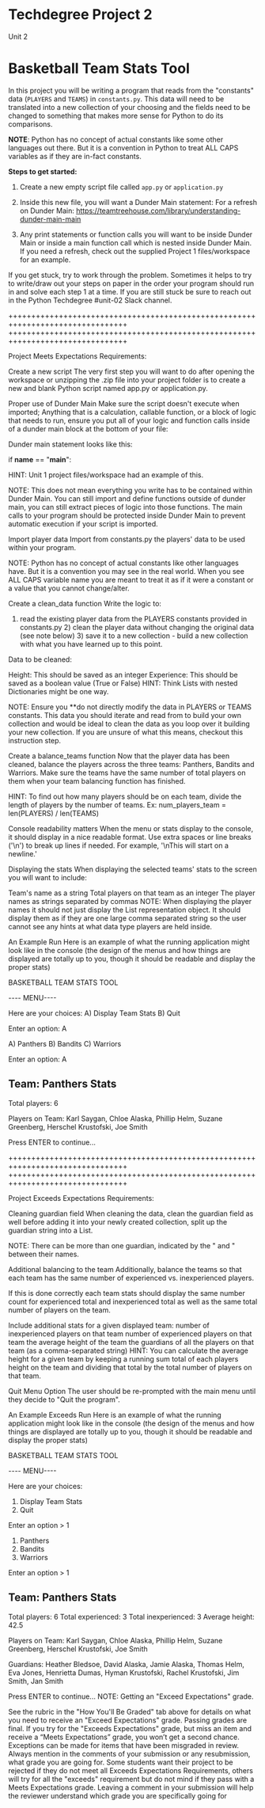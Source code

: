 # Techdegree Project 2

Unit 2

# Basketball Team Stats Tool
In this project you will be writing a program that reads from the "constants" data (`PLAYERS` and `TEAMS`) in `constants.py`. This data will need to be translated into a new collection of your choosing and the fields need to be changed to something that makes more sense for Python to do its comparisons.


**NOTE**: Python has no concept of actual constants like some other languages out there. But it is a convention in Python to treat ALL CAPS variables as if they are in-fact constants.


**Steps to get started:**

1. Create a new empty script file called `app.py` or `application.py`

2. Inside this new file, you will want a Dunder Main statement:
   For a refresh on Dunder Main:
   https://teamtreehouse.com/library/understanding-dunder-main-main

3. Any print statements or function calls you will want to be inside Dunder Main or inside a main function call which is nested inside Dunder Main.
   If you need a refresh, check out the supplied Project 1 files/workspace for an example.



If you get stuck, try to work through the problem. Sometimes it helps to try to write/draw out your steps on paper in the order your program should run in and solve each step 1 at a time. If you are still stuck be sure to reach out in the Python Techdegree #unit-02 Slack channel.

++++++++++++++++++++++++++++++++++++++++++++++++++++++++++++++++++++++++++++++++
++++++++++++++++++++++++++++++++++++++++++++++++++++++++++++++++++++++++++++++++

Project Meets Expectations Requirements:

Create a new script
The very first step you will want to do after opening the workspace or unzipping the .zip file into your project folder is to create a new and blank Python script named app.py or application.py.

Proper use of Dunder Main
Make sure the script doesn't execute when imported; Anything that is a calculation, callable function, or a block of logic that needs to run, ensure you put all of your logic and function calls inside of a dunder main block at the bottom of your file:

Dunder main statement looks like this:

if __name__ == "__main__":

HINT: Unit 1 project files/workspace had an example of this.

NOTE: This does not mean everything you write has to be contained within Dunder Main. You can still import and define functions outside of dunder main, you can still extract pieces of logic into those functions. The main calls to your program should be protected inside Dunder Main to prevent automatic execution if your script is imported.

Import player data
Import from constants.py the players' data to be used within your program.

NOTE: Python has no concept of actual constants like other languages have. But it is a convention you may see in the real world. When you see ALL CAPS variable name you are meant to treat it as if it were a constant or a value that you cannot change/alter.

Create a clean_data function
Write the logic to:

1) read the existing player data from the PLAYERS constants provided in constants.py 2) clean the player data without changing the original data (see note below) 3) save it to a new collection - build a new collection with what you have learned up to this point.

Data to be cleaned:

Height: This should be saved as an integer
Experience: This should be saved as a boolean value (True or False)
HINT: Think Lists with nested Dictionaries might be one way.

NOTE: Ensure you **do not directly modify the data in PLAYERS or TEAMS constants. This data you should iterate and read from to build your own collection and would be ideal to clean the data as you loop over it building your new collection. If you are unsure of what this means, checkout this instruction step.

Create a balance_teams function
Now that the player data has been cleaned, balance the players across the three teams: Panthers, Bandits and Warriors. Make sure the teams have the same number of total players on them when your team balancing function has finished.

HINT: To find out how many players should be on each team, divide the length of players by the number of teams. Ex: num_players_team = len(PLAYERS) / len(TEAMS)

Console readability matters
When the menu or stats display to the console, it should display in a nice readable format. Use extra spaces or line breaks ('\n') to break up lines if needed. For example, '\nThis will start on a newline.'

Displaying the stats
When displaying the selected teams' stats to the screen you will want to include:

Team's name as a string
Total players on that team as an integer
The player names as strings separated by commas
NOTE: When displaying the player names it should not just display the List representation object. It should display them as if they are one large comma separated string so the user cannot see any hints at what data type players are held inside.

An Example Run
Here is an example of what the running application might look like in the console (the design of the menus and how things are displayed are totally up to you, though it should be readable and display the proper stats)

BASKETBALL TEAM STATS TOOL

---- MENU----

 Here are your choices:
  A) Display Team Stats
  B) Quit

Enter an option:  A

A) Panthers
B) Bandits
C) Warriors

Enter an option: A

Team: Panthers Stats
--------------------
Total players: 6

Players on Team:
  Karl Saygan, Chloe Alaska, Phillip Helm, Suzane Greenberg, Herschel Krustofski, Joe Smith

Press ENTER to continue...

++++++++++++++++++++++++++++++++++++++++++++++++++++++++++++++++++++++++++++++++
++++++++++++++++++++++++++++++++++++++++++++++++++++++++++++++++++++++++++++++++

Project Exceeds Expectations Requirements:

Cleaning guardian field
When cleaning the data, clean the guardian field as well before adding it into your newly created collection, split up the guardian string into a List.

NOTE: There can be more than one guardian, indicated by the " and " between their names.

Additional balancing to the team
Additionally, balance the teams so that each team has the same number of experienced vs. inexperienced players.

If this is done correctly each team stats should display the same number count for experienced total and inexperienced total as well as the same total number of players on the team.

Include additional stats for a given displayed team:
number of inexperienced players on that team
number of experienced players on that team
the average height of the team
the guardians of all the players on that team (as a comma-separated string)
HINT: You can calculate the average height for a given team by keeping a running sum total of each players height on the team and dividing that total by the total number of players on that team.

Quit Menu Option
The user should be re-prompted with the main menu until they decide to "Quit the program".

An Example Exceeds Run
Here is an example of what the running application might look like in the console (the design of the menus and how things are displayed are totally up to you, though it should be readable and display the proper stats)

BASKETBALL TEAM STATS TOOL

---- MENU----

 Here are your choices:
  1) Display Team Stats
  2) Quit

Enter an option > 1

1) Panthers
2) Bandits
3) Warriors

Enter an option > 1

Team: Panthers Stats
--------------------
Total players: 6
Total experienced: 3
Total inexperienced: 3
Average height: 42.5

Players on Team:
  Karl Saygan, Chloe Alaska, Phillip Helm, Suzane Greenberg, Herschel Krustofski, Joe Smith

Guardians:
  Heather Bledsoe, David Alaska, Jamie Alaska, Thomas Helm, Eva Jones, Henrietta Dumas, Hyman Krustofski, Rachel Krustofski, Jim Smith, Jan Smith

Press ENTER to continue...
NOTE: Getting an "Exceed Expectations" grade.

See the rubric in the "How You'll Be Graded" tab above for details on what you need to receive an "Exceed Expectations" grade.
Passing grades are final. If you try for the "Exceeds Expectations" grade, but miss an item and receive a “Meets Expectations” grade, you won’t get a second chance. Exceptions can be made for items that have been misgraded in review.
Always mention in the comments of your submission or any resubmission, what grade you are going for. Some students want their project to be rejected if they do not meet all Exceeds Expectations Requirements, others will try for all the "exceeds" requirement but do not mind if they pass with a Meets Expectations grade. Leaving a comment in your submission will help the reviewer understand which grade you are specifically going for

